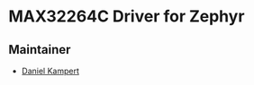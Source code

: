 # MAX32264C Driver for Zephyr

## Maintainer

- [Daniel Kampert](mailto:daniel.kameprt@kampis-elektroecke.de)
